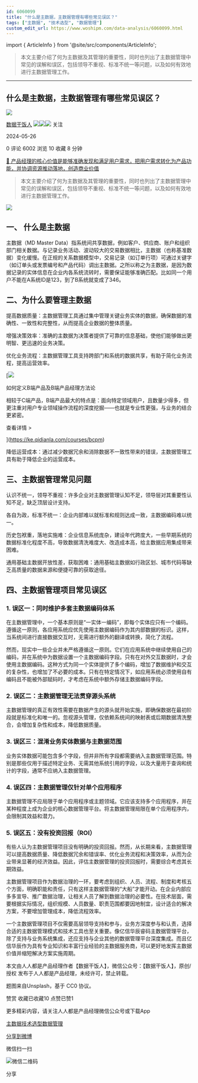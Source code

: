 ```yaml
---
id: 6060099
title: "什么是主数据，主数据管理有哪些常见误区？"
tags: ["主数据", "技术选型", "数据管理"]
custom_edit_url: https://www.woshipm.com/data-analysis/6060099.html
---
```

import { ArticleInfo } from '@site/src/components/ArticleInfo';

<ArticleInfo
    author="数据干饭人"
    authorLink="https://www.woshipm.com/u/850132"
    published="2024-05-26"
    views={6002}
    comments={0}
    collects={10}
/>

> 本文主要介绍了何为主数据及其管理的重要性，同时也列出了主数据管理中常见的误解和误区，包括领导不重视、标准不统一等问题，以及如何有效地进行主数据管理工作。

---

## 什么是主数据，主数据管理有哪些常见误区？

[![](https://image.woshipm.com/wp-files/2021/09/cOGve0gK4PPmNSNMsXSG.jpg!/both/72x72)](https://www.woshipm.com/u/850132)

[数据干饭人](https://www.woshipm.com/u/850132) ![](https://static.woshipm.com/tag/1121_1@2x.png)![](https://static.woshipm.com/tag/2103_1@2x.png)![](https://static.woshipm.com/tag/2104_1@2x.png) 关注

2024-05-26

0 评论 6002 浏览 10 收藏 8 分钟

[🔗 产品经理的核心价值是能够准确发现和满足用户需求，把用户需求转化为产品功能，并协调资源推动落地，创造商业价值](https://ke.qidianla.com/courses/90pm)

> 本文主要介绍了何为主数据及其管理的重要性，同时也列出了主数据管理中常见的误解和误区，包括领导不重视、标准不统一等问题，以及如何有效地进行主数据管理工作。

![](https://image.woshipm.com/2024/05/26/bbbecf48-1ad0-11ef-8ad3-00163e142b65.jpg)

## 一、 什么是主数据

主数据（MD Master Data）指系统间共享数据，例如客户、供应商、账户和组织部门相关数据。与记录业务活动、波动较大的交易数据相比，主数据（也称基准数据）变化缓慢。在正规的关系数据模型中，交易记录（如订单行项）可通过关键字（如订单头或发票编号和产品代码）调出主数据。之所以称之为主数据，是因为数据记录的实体信息在企业内各系统流转时，需要保证能够准确匹配。比如同一个用户不能在A系统ID是123，到了B系统就变成了346。

## 二、为什么要管理主数据

提高数据质量：主数据管理工具通过集中管理关键业务实体的数据，确保数据的准确性、一致性和完整性，从而提高企业数据的整体质量。

增强决策效率：准确的主数据为决策者提供了可靠的信息基础，使他们能够做出更明智、更迅速的业务决策。

优化业务流程：主数据管理工具支持跨部门和系统的数据共享，有助于简化业务流程，提高运营效率。

[![](https://image.woshipm.com/2023/08/02/72b77e4e-30e3-11ee-88e7-00163e0b5ff3.png)

如何定义B端产品及B端产品经理方法论

相较于C端产品，B端产品最大的特点是：面向特定领域用户，且数量少得多，但更注重对用户专业领域操作流程的深度挖掘——也就是专业性更强，与业务的结合更紧密。

查看详情 >

](https://ke.qidianla.com/courses/bcpm)

降低运营成本：通过减少数据冗余和消除数据不一致性带来的错误，主数据管理工具有助于降低企业的运营成本。

## 三、主数据管理常见问题

认识不统一，领导不重视：许多企业对主数据管理认知不足，领导层对其重要性认知不足，缺乏顶层设计支持。

各自为政，标准不统一：企业内部难以就标准和规则达成一致，主数据编码难以统一。

历史包袱重，落地实施难：企业信息系统庞杂，建设年代跨度大，一些早期系统的数据标准化程度不高，导致数据清洗难度大、改造成本高，给主数据应用集成带来困难。

通用基础主数据开放性差，获取困难：通用基础主数据如行政区划、城市代码等缺乏高质量的数据来源和便捷可靠的获取途径。

## 四、主数据管理项目常见误区

### 1\. 误区一：同时维护多套主数据编码体系

在主数据管理中，一个基本原则是“一实体一编码”，即每个实体应只有一个编码。遵循这一原则，各应用系统应优先使用主数据编码作为其内部数据的标识。这样，当系统间进行直接数据交互时，无需进行额外的翻译或转换，简化了流程。

然而，现实中一些企业并未严格遵循这一原则。它们在应用系统中继续使用自己的编码，并在系统中为数据设置一个主数据编码字段。只有在对外交互数据时，才会使用主数据编码。这种方式为同一个实体提供了多个编码，增加了数据维护和交互的复杂性，也增加了不必要的成本。只有在特定情况下，如应用系统必须使用自有编码且不能被外部赋码时，才考虑在系统中额外存储主数据编码字段。

### 2\. 误区二：主数据管理无法贯穿源头系统

主数据管理的真正有效性需要在数据产生的源头就开始实施，即确保数据在最初阶段就是标准化和唯一的。忽视源头管理，仅依赖系统间的映射表或后期数据清洗整合，会增加复杂性和成本，降低数据质量。

### 3\. 误区三：混淆业务实体数据与主数据范围

业务实体数据可能包含多个字段，但并非所有字段都需要纳入主数据管理范围。特别是那些仅用于描述特定业务、无需其他系统引用的字段，以及大量用于查询和统计的字段，通常不应纳入主数据管理。

### 4\. 误区四：主数据管理仅针对单个应用程序

主数据管理不应局限于单个应用程序或主题领域。它应该支持多个应用程序，并在某种程度上成为企业的核心数据管理平台。将主数据管理局限在单个应用程序内，会限制其效益和潜力。

### 5\. 误区五：没有投资回报（ROI）

有些人认为主数据管理项目没有明确的投资回报。然而，从长期来看，主数据管理可以提高数据质量、降低数据冗余和错误率、优化业务流程和决策效率，从而为企业带来显著的经济效益。因此，评估主数据管理的投资回报时，需要综合考虑其长期效益。

主数据管理项目作为数据治理的一环，要考虑到组织、人员、流程、制度和考核五个方面，明确职能和责任，只有这样主数据管理的“大船”才能开动。在企业内部应多多宣导、推广数据治理，让相关人员了解到数据治理的必要性。在技术层面，需要根据实际情况，组织规模、人员数量、职责范围都要因地制宜，设计适合的解决方案，不要增加管理成本，降低流程效率。

一个主数据管理项目不仅需要高层领导支持和参与，业务方深度参与和认责，选择合适的主数据管理模式和技术工具也至关重要。像亿信华辰睿码主数据管理平台，除了支持与业务系统集成，还应支持与企业其他的数据管理平台深度集成。而且亿信华辰作为具有专业知识和丰富行业经验的主数据服务商，可以更好地发挥主数据价值并缩短解决方案实施周期。

本文由人人都是产品经理作者【数据干饭人】，微信公众号：【数据干饭人】，原创/授权 发布于人人都是产品经理，未经许可，禁止转载。

题图来自Unsplash，基于 CC0 协议。

赞赏 收藏已收藏10 点赞已赞1

更多精彩内容，请关注人人都是产品经理微信公众号或下载App

[主数据](https://www.woshipm.com/tag/%e4%b8%bb%e6%95%b0%e6%8d%ae)[技术选型](https://www.woshipm.com/tag/%e6%8a%80%e6%9c%af%e9%80%89%e5%9e%8b)[数据管理](https://www.woshipm.com/tag/%e6%95%b0%e6%8d%ae%e7%ae%a1%e7%90%86)

[分享到微博](https://service.weibo.com/share/share.php?appkey=2775287854&title=什么是主数据，主数据管理有哪些常见误区？&url=https://www.woshipm.com/data-analysis/6060099.html&pic=https://image.woshipm.com/2024/05/26/bbbecf48-1ad0-11ef-8ad3-00163e142b65.jpg)

微信扫一扫

![微信二维码](https://api.pwmqr.com/qrcode/create/?url=https://www.woshipm.com/data-analysis/6060099.html)

分享